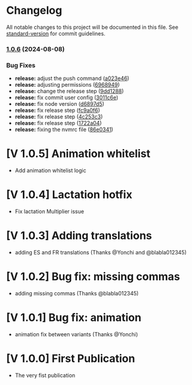 # Changelog

All notable changes to this project will be documented in this file. See [standard-version](https://github.com/conventional-changelog/standard-version) for commit guidelines.

### [1.0.6](https://github.com/zikhad/zwbf/compare/v1.0.5...v1.0.6) (2024-08-08)


### Bug Fixes

* **release:** adjust the push command ([a023e46](https://github.com/zikhad/zwbf/commit/a023e46eaeea97daac73ed74b297616f86ee6fce))
* **release:** adjusting permissions ([6968949](https://github.com/zikhad/zwbf/commit/6968949d6b7fb17a46d1216d8ada3a63478c2bf9))
* **release:** change the release step ([9dd1288](https://github.com/zikhad/zwbf/commit/9dd1288899e989f2e7eb163495e7c1e8651d7396))
* **release:** fix commit user config ([3011c6e](https://github.com/zikhad/zwbf/commit/3011c6eec41f15cc229d5c122a3bc51a22b3e8c7))
* **release:** fix node version ([d6897d5](https://github.com/zikhad/zwbf/commit/d6897d5ce316c65143103c20c89ca062c1bcff6f))
* **release:** fix release step ([fc9a0f6](https://github.com/zikhad/zwbf/commit/fc9a0f6f9b03338b59a85ec63e9b1f00b8962c53))
* **release:** fix release step ([4c253c3](https://github.com/zikhad/zwbf/commit/4c253c3690cef349ba1acb990d4eebfd24a9932b))
* **release:** fix release step ([1722a04](https://github.com/zikhad/zwbf/commit/1722a04f910eeec9fd6c72c283f40b99a9aa0adf))
* **release:** fixing the nvmrc file ([86e0341](https://github.com/zikhad/zwbf/commit/86e03417502badc4a62dc8bb3a77c0519e66df63))

# [V 1.0.5] Animation whitelist
- Add animation whitelist logic
# [V 1.0.4] Lactation hotfix
- Fix lactation Multiplier issue
# [V 1.0.3] Adding translations
- adding ES and FR translations (Thanks @Yonchi and @blabla012345)
# [V 1.0.2] Bug fix: missing commas
- adding missing commas (Thanks @blabla012345)
# [V 1.0.1] Bug fix: animation
- animation fix between variants (Thanks @Yonchi)
# [V 1.0.0] First Publication
- The very fist publication
